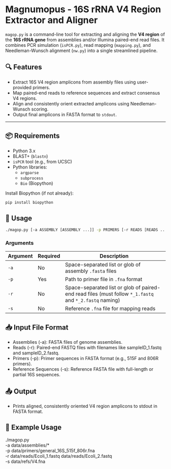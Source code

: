 # Magnumopus - 16S rRNA V4 Region Extractor and Aligner

`magop.py` is a command-line tool for extracting and aligning the **V4 region** of the **16S rRNA gene** from assemblies and/or Illumina paired-end read files. It combines PCR simulation (`isPCR.py`), read mapping (`mapping.py`), and Needleman-Wunsch alignment (`nw.py`) into a single streamlined pipeline.

## 🔍 Features

- Extract 16S V4 region amplicons from assembly files using user-provided primers.
- Map paired-end reads to reference sequences and extract consensus V4 regions.
- Align and consistently orient extracted amplicons using Needleman-Wunsch scoring.
- Output final amplicons in FASTA format to `stdout`.

---

## 📦 Requirements

- Python 3.x
- BLAST+ (`blastn`)
- `isPCR` tool (e.g., from UCSC)
- Python libraries:  
  - `argparse`
  - `subprocess`
  - `Bio` (Biopython)

Install Biopython (if not already):

```bash
pip install biopython
```

## 🚀 Usage
```bash
./magop.py [-a ASSEMBLY [ASSEMBLY ...]] -p PRIMERS [-r READS [READS ...]] [-s REF_SEQS]
```

### Arguments
| Argument | Required | Description                                                                                            |
| -------- | -------- | ------------------------------------------------------------------------------------------------------ |
| `-a`     | No       | Space-separated list or glob of assembly `.fasta` files                                                |
| `-p`     | Yes      | Path to primer file in `.fna` format                                                                   |
| `-r`     | No       | Space-separated list or glob of paired-end read files (must follow `*_1.fastq` and `*_2.fastq` naming) |
| `-s`     | No       | Reference `.fna` file for mapping reads                                                                |


## 📥 Input File Format

- Assemblies (-a): FASTA files of genome assemblies.
- Reads (-r): Paired-end FASTQ files with filenames like sampleID_1.fastq and sampleID_2.fastq.
- Primers (-p): Primer sequences in FASTA format (e.g., 515F and 806R primers).
- Reference Sequences (-s): Reference FASTA file with full-length or partial 16S sequences.

## 📤 Output

- Prints aligned, consistently oriented V4 region amplicons to stdout in FASTA format.


## 🧪 Example Usage
./magop.py \
  -a data/assemblies/* \
  -p data/primers/general_16S_515f_806r.fna \
  -r data/reads/Ecoli_1.fastq data/reads/Ecoli_2.fastq \
  -s data/refs/V4.fna

